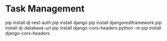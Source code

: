 # Task Management

pip install dj-rest-auth
pip install django
pip install djangorestframework
pip install dj-database-url
pip install django-cors-headers
python -m pip install django-cors-headers